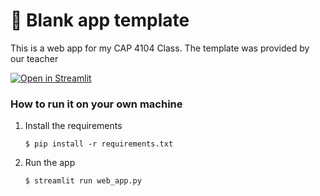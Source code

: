 # 🎈 Blank app template

This is a web app for my CAP 4104 Class. The template was provided by our teacher

[![Open in Streamlit](https://static.streamlit.io/badges/streamlit_badge_black_white.svg)](https://blank-app-template.streamlit.app/)

### How to run it on your own machine

1. Install the requirements

   ```
   $ pip install -r requirements.txt
   ```

2. Run the app

   ```
   $ streamlit run web_app.py
   ```
